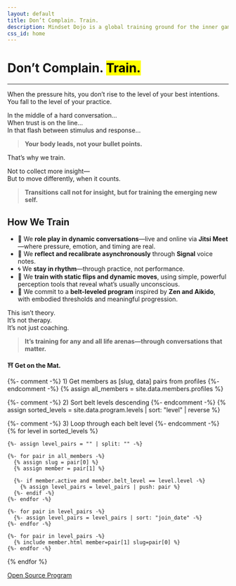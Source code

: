 ```yaml
---
layout: default
title: Don’t Complain. Train.
description: Mindset Dojo is a global training ground for the inner game of presence, leadership, and emotional clarity. For conversations that matter—across all life arenas.
css_id: home
---
```


<h1>Don’t Complain. <mark>Train.</mark></h1>
<hr>

<p>When the pressure hits, you don’t rise to the level of your best intentions.<br>
You fall to the level of your practice.</p>

<p>In the middle of a hard conversation…<br>
When trust is on the line…<br>
In that flash between stimulus and response…</p>

<blockquote><strong>Your body leads, not your bullet points.</strong></blockquote>

<p>That’s why we train.</p>

<p>Not to collect more insight—<br>
But to move differently, when it counts.</p>

<blockquote><strong>Transitions call not for insight, but for training the emerging new self.</strong></blockquote>

<h2>How We Train</h2>
<ul>
  <li>🥋 We <strong>role play in dynamic conversations</strong>—live and online via <strong>Jitsi Meet</strong>—where pressure, emotion, and timing are real.</li>
  <li>🔁 We <strong>reflect and recalibrate asynchronously</strong> through <strong>Signal</strong> voice notes.</li>
  <li>🌀 We <strong>stay in rhythm</strong>—through practice, not performance.</li>
  <li>🧭 We <strong>train with static flips and dynamic moves</strong>, using simple, powerful perception tools that reveal what’s usually unconscious.</li>
  <li>🎯 We commit to a <strong>belt-leveled program</strong> inspired by <strong>Zen and Aikido</strong>, with embodied thresholds and meaningful progression.</li>
</ul>

<p>This isn’t theory.<br>
It’s not therapy.<br>
It’s not just coaching.</p>

<blockquote><strong>It’s training for any and all life arenas—through conversations that matter.</strong></blockquote>

<p><strong>⛩️ Get on the Mat.</strong></p>

<div class="md-members">

  {%- comment -%}
    1) Get members as [slug, data] pairs from profiles
  {%- endcomment -%}
  {% assign all_members = site.data.members.profiles %}

  {%- comment -%}
    2) Sort belt levels descending
  {%- endcomment -%}
  {% assign sorted_levels = site.data.program.levels | sort: "level" | reverse %}

  {%- comment -%}
    3) Loop through each belt level
  {%- endcomment -%}
  {% for level in sorted_levels %}

    {%- assign level_pairs = "" | split: "" -%}

    {%- for pair in all_members -%}
      {% assign slug = pair[0] %}
      {% assign member = pair[1] %}

      {%- if member.active and member.belt_level == level.level -%}
        {% assign level_pairs = level_pairs | push: pair %}
      {%- endif -%}
    {%- endfor -%}

    {%- for pair in level_pairs -%}
      {%- assign level_pairs = level_pairs | sort: "join_date" -%}
    {%- endfor -%}

    {%- for pair in level_pairs -%}
      {% include member.html member=pair[1] slug=pair[0] %}
    {%- endfor -%}
  {% endfor %}
</div>





<div class="md-cta-group">
    <a href="./program">Open Source Program</a>
</div>
